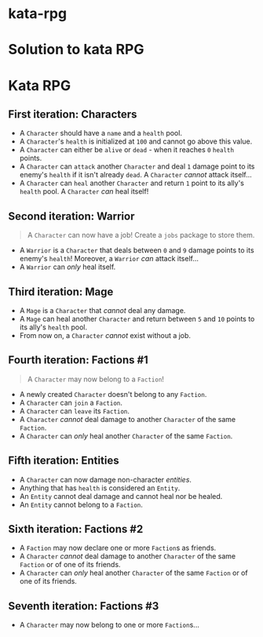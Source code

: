 # kata-rpg
# Solution to kata RPG
# Kata RPG

## First iteration: Characters

* A `Character` should have a `name` and a `health` pool.
* A `Character`'s `health` is initialized at `100` and cannot go above this value.
* A `Character` can either be `alive` or `dead` - when it reaches `0` `health` points. 
* A `Character` can `attack` another `Character` and deal `1` damage point to its enemy's `health` if it isn't already
 `dead`. A `Character` *cannot* attack itself...
* A `Character` can `heal` another `Character` and return `1` point to its ally's `health` pool. A `Character` *can* 
 heal itself!

## Second iteration: Warrior
> A `Character` can now have a job! Create a `jobs` package to store them.

* A `Warrior` is a `Character` that deals between `0` and `9` damage points to its enemy's `health`! Moreover, a `Warrior`
 *can* attack itself...
* A `Warrior` can *only* heal itself.

## Third iteration: Mage

* A `Mage` is a `Character` that *cannot* deal any damage.
* A `Mage` can heal another `Character` and return between `5` and `10` points to its ally's `health` pool.
* From now on, a `Character` *cannot* exist without a job.


## Fourth iteration: Factions \#1
> A `Character` may now belong to a `Faction`!

* A newly created `Character` doesn't belong to any `Faction`.
* A `Character` can `join` a `Faction`.
* A `Character` can `leave` its `Faction`.
* A `Character` *cannot* deal damage to another `Character` of the same `Faction`.
* A `Character` can *only* heal another `Character` of the same `Faction`.


## Fifth iteration: Entities

* A `Character` can now damage non-character *entities*.
* Anything that has `health` is considered an `Entity`.
* An `Entity` cannot deal damage and cannot heal nor be healed.
* An `Entity` cannot belong to a `Faction`.

## Sixth iteration: Factions \#2

* A `Faction` may now declare one or more `Faction`s as friends.
* A `Character` *cannot* deal damage to another `Character` of the same `Faction` or of one of its friends.
* A `Character` can *only* heal another `Character` of the same `Faction` or of one of its friends.

## Seventh iteration: Factions \#3

* A `Character` may now belong to one or more `Faction`s...
